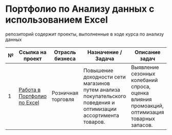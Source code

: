 # Портфолио по Анализу данных с использованием Excel
репозиторий содержит проекты,  выполненные в ходе курса по анализу данных

| № | Ссылка на проект | Отрасль бизнеса | Назначение / Задача | Описание задач | Используемые инструменты  | Применённые функции | Презентация проекта |
|---|----------------------------------------------------------------------------------|-------------------|-------------------------------------------------------------------------------|----------------------------------------------------------------|---------------------------------|--------------------------------|---------------------------------------|
| 1 | [Работа в Портфолио по Excel](https://github.com/Oleg-GRSH/portfolio_excel/tree/1e7281d538e4f37b5c923d1e553340e8287394c3/%D0%A0%D0%B0%D0%B1%D0%BE%D1%82%D0%B0%20%D0%B2%20%D0%9F%D0%BE%D1%80%D1%82%D1%84%D0%BE%D0%BB%D0%B8%D0%BE%20%D0%BF%D0%BE%20Excel) | Розничная торговля | Повышение доходности сети магазинов путем анализа покупательского поведения и оптимизации ассортимента товаров. | Выявление сезонных колебаний спроса, оценка влияния промоакций, оптимизация товарных запасов. | *Excel* | Агрегация данных, визуализация | [Презентация "Анализ данных продаж"](https://drive.google.com/file/d/1LEtadU_6YBKnjR0Bq9r7Mqoby6mxNKqs/view?usp=sharing)

